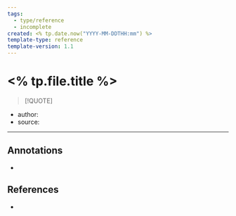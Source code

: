 ```yaml
---
tags: 
  - type/reference
  - incomplete
created: <% tp.date.now("YYYY-MM-DDTHH:mm") %>
template-type: reference
template-version: 1.1
---
```


# <% tp.file.title %>

<!-- Quote and author goes here. Also used for Dataview list of quotes. -->

> [!QUOTE]
>  
>  

- author:
- source:


---
## Annotations
<!-- Context, questions, own ideas for usage, … -->
- 


## References
<!-- Links to pages, internal and external, not referenced in the content -->
- 








